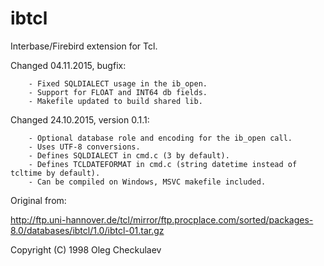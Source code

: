 # ibtcl

Interbase/Firebird extension for Tcl.

Changed 04.11.2015, bugfix:

        - Fixed SQLDIALECT usage in the ib_open.
        - Support for FLOAT and INT64 db fields.
        - Makefile updated to build shared lib.

Changed 24.10.2015, version 0.1.1:

        - Optional database role and encoding for the ib_open call.
        - Uses UTF-8 conversions.
        - Defines SQLDIALECT in cmd.c (3 by default).
        - Defines TCLDATEFORMAT in cmd.c (string datetime instead of tcltime by default).
        - Can be compiled on Windows, MSVC makefile included.

Original from:

http://ftp.uni-hannover.de/tcl/mirror/ftp.procplace.com/sorted/packages-8.0/databases/ibtcl/1.0/ibtcl-01.tar.gz

Copyright (C) 1998 Oleg Checkulaev


